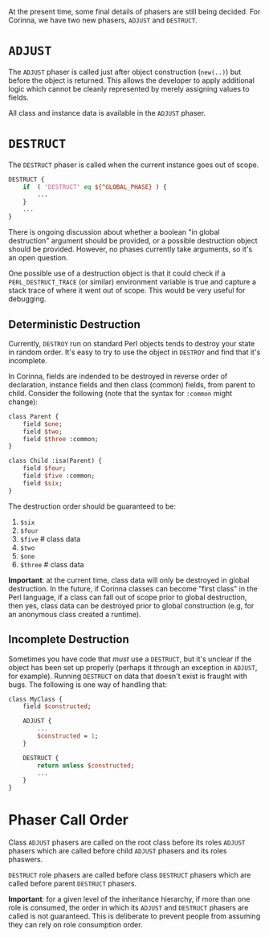 At the present time, some final details of phasers are still being decided.
For Corinna, we have two new phasers, `ADJUST` and `DESTRUCT`.

# `ADJUST`

The `ADJUST` phaser is called just after object construction (`new(..)`) but
before the object is returned. This allows the developer to apply additional
logic which cannot be cleanly represented by merely assigning values to fields.

All class and instance data is available in the `ADJUST` phaser.

#  `DESTRUCT`

The `DESTRUCT` phaser is called when the current instance goes out of scope.

```perl
DESTRUCT {
    if  ( 'DESTRUCT' eq ${^GLOBAL_PHASE} ) {
        ...
    }
    ...
}
```

There is ongoing discussion about whether a boolean "in global destruction"
argument should be provided, or a possible destruction object should be
provided. However, no phases currently take arguments, so it's an open
question.

One possible use of a destruction object is that it could check if a
`PERL_DESTRUCT_TRACE` (or similar)  environment variable is true and capture a
stack trace of where it went out of scope. This would be very useful for
debugging.

## Deterministic Destruction

Currently, `DESTROY` run on standard Perl objects tends to destroy your state
in random order. It's easy to try to use the object in `DESTROY` and find that
it's incomplete.

In Corinna, fields are indended to be destroyed in reverse order of
declaration, instance fields and then class (common) fields, from parent to
child. Consider the following (note that the syntax for `:common` might
change):

```perl
class Parent {
    field $one;
    field $two;
    field $three :common;
}

class Child :isa(Parent) {
    field $four;
    field $five :common;
    field $six;
}
```

The destruction order should be guaranteed to be:

1. `$six`
2. `$four`
3. `$five` # class data
4. `$two`
5. `$one`
6. `$three` # class data

**Important**: at the current time, class data will only be destroyed in
global destruction. In the future, if Corinna classes can become "first class"
in the Perl language, if a class can fall out of scope prior to global
destruction, then yes, class data can be destroyed prior to global
construction (e.g, for an anonymous class created a runtime).

## Incomplete Destruction

Sometimes you have code that *must* use a `DESTRUCT`, but it's unclear if the
object has been set up properly (perhaps it through an exception in `ADJUST`,
for example). Running `DESTRUCT` on data that doesn't exist is fraught with
bugs. The following  is one way of handling that:

```perl
class MyClass {
    field $constructed;

    ADJUST {
        ...
        $constructed = 1;
    }

    DESTRUCT {
        return unless $constructed;
        ...
    }
}
```

# Phaser Call Order

Class `ADJUST` phasers are called on the root class before its roles `ADJUST`
phasers which are called before child `ADJUST` phasers and its roles phaswers.

`DESTRUCT` role phasers are called before class `DESTRUCT` phasers which are
called before parent `DESTRUCT` phasers.

**Important**: for a given level of the inheritance hierarchy, if more than
one role is consumed, the order in which its `ADJUST` and `DESTRUCT` phasers
are called is not guaranteed. This is deliberate to prevent people from
assuming they can rely on role consumption order.
